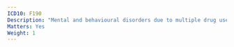 ```yaml
---
ICD10: F190
Description: "Mental and behavioural disorders due to multiple drug use and use of other psychoactive substances: Acute intoxication"
Matters: Yes
Weight: 1
---
```

